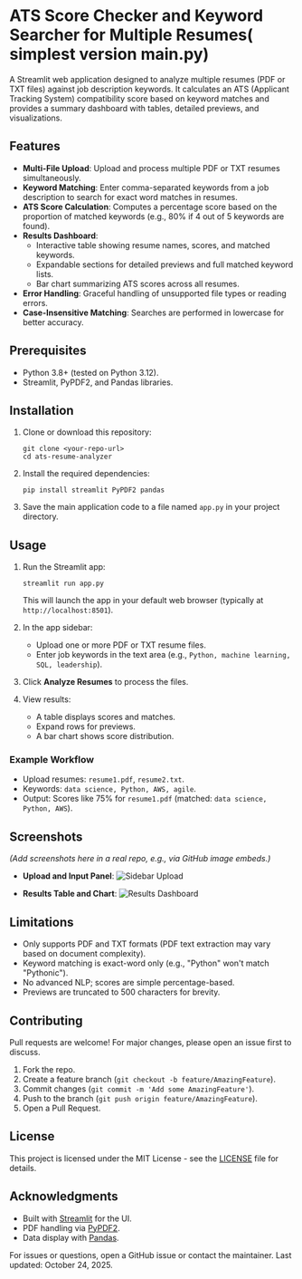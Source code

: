 # ATS Score Checker and Keyword Searcher for Multiple Resumes( simplest version main.py)

A Streamlit web application designed to analyze multiple resumes (PDF or TXT files) against job description keywords. It calculates an ATS (Applicant Tracking System) compatibility score based on keyword matches and provides a summary dashboard with tables, detailed previews, and visualizations.

## Features
- **Multi-File Upload**: Upload and process multiple PDF or TXT resumes simultaneously.
- **Keyword Matching**: Enter comma-separated keywords from a job description to search for exact word matches in resumes.
- **ATS Score Calculation**: Computes a percentage score based on the proportion of matched keywords (e.g., 80% if 4 out of 5 keywords are found).
- **Results Dashboard**: 
  - Interactive table showing resume names, scores, and matched keywords.
  - Expandable sections for detailed previews and full matched keyword lists.
  - Bar chart summarizing ATS scores across all resumes.
- **Error Handling**: Graceful handling of unsupported file types or reading errors.
- **Case-Insensitive Matching**: Searches are performed in lowercase for better accuracy.

## Prerequisites
- Python 3.8+ (tested on Python 3.12).
- Streamlit, PyPDF2, and Pandas libraries.

## Installation
1. Clone or download this repository:
   ```
   git clone <your-repo-url>
   cd ats-resume-analyzer
   ```
   
2. Install the required dependencies:
   ```
   pip install streamlit PyPDF2 pandas
   ```

3. Save the main application code to a file named `app.py` in your project directory.

## Usage
1. Run the Streamlit app:
   ```
   streamlit run app.py
   ```
   This will launch the app in your default web browser (typically at `http://localhost:8501`).

2. In the app sidebar:
   - Upload one or more PDF or TXT resume files.
   - Enter job keywords in the text area (e.g., `Python, machine learning, SQL, leadership`).

3. Click **Analyze Resumes** to process the files.

4. View results:
   - A table displays scores and matches.
   - Expand rows for previews.
   - A bar chart shows score distribution.

### Example Workflow
- Upload resumes: `resume1.pdf`, `resume2.txt`.
- Keywords: `data science, Python, AWS, agile`.
- Output: Scores like 75% for `resume1.pdf` (matched: `data science, Python, AWS`).

## Screenshots
*(Add screenshots here in a real repo, e.g., via GitHub image embeds.)*

- **Upload and Input Panel**:
  ![Sidebar Upload](screenshots/sidebar.png)

- **Results Table and Chart**:
  ![Results Dashboard](screenshots/dashboard.png)

## Limitations
- Only supports PDF and TXT formats (PDF text extraction may vary based on document complexity).
- Keyword matching is exact-word only (e.g., "Python" won't match "Pythonic").
- No advanced NLP; scores are simple percentage-based.
- Previews are truncated to 500 characters for brevity.

## Contributing
Pull requests are welcome! For major changes, please open an issue first to discuss.

1. Fork the repo.
2. Create a feature branch (`git checkout -b feature/AmazingFeature`).
3. Commit changes (`git commit -m 'Add some AmazingFeature'`).
4. Push to the branch (`git push origin feature/AmazingFeature`).
5. Open a Pull Request.

## License
This project is licensed under the MIT License - see the [LICENSE](LICENSE) file for details.

## Acknowledgments
- Built with [Streamlit](https://streamlit.io/) for the UI.
- PDF handling via [PyPDF2](https://pypdf2.readthedocs.io/en/stable/).
- Data display with [Pandas](https://pandas.pydata.org/).

For issues or questions, open a GitHub issue or contact the maintainer. Last updated: October 24, 2025.

